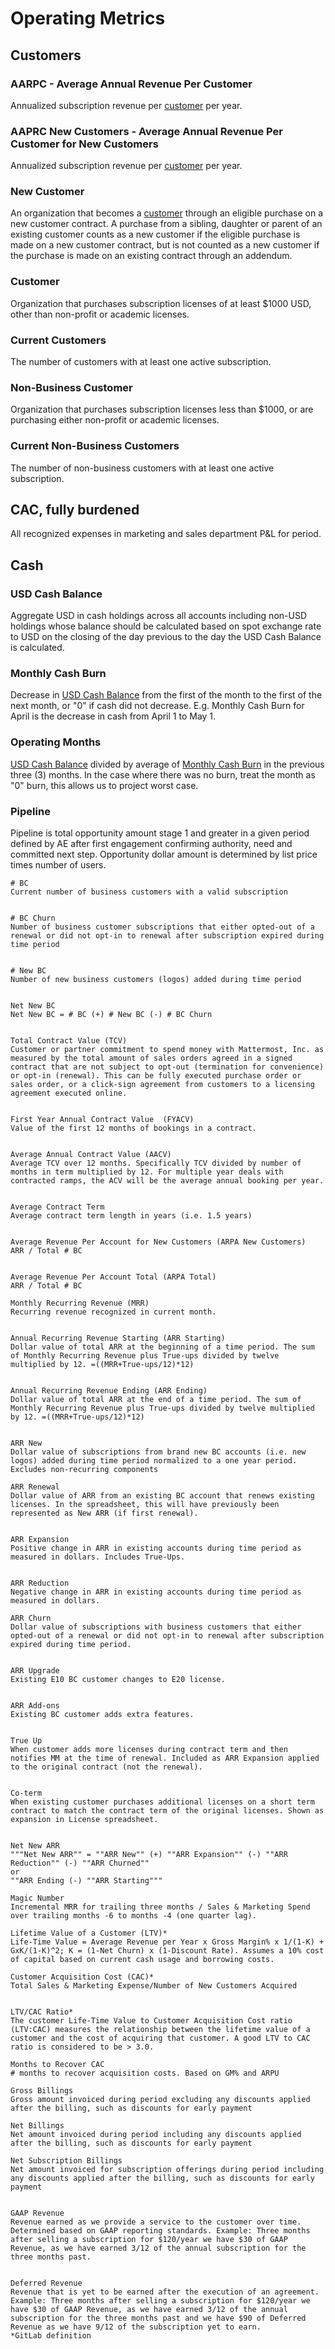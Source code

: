 # Operating Metrics  

## Customers

### AARPC - Average Annual Revenue Per Customer 

Annualized subscription revenue per [customer](#Customer) per year.

### AAPRC New Customers - Average Annual Revenue Per Customer for New Customers

Annualized subscription revenue per [customer](#Customer) per year.

### New Customer 

An organization that becomes a [customer](#customer) through an eligible purchase on a new customer contract. A purchase from a sibling, daughter or parent of an existing customer counts as a new customer if the eligible purchase is made on a new customer contract, but is not counted as a new customer if the purchase is made on an existing contract through an addendum. 

### Customer 
Organization that purchases subscription licenses of at least $1000 USD, other than non-profit or academic licenses.

### Current Customers 
The number of customers with at least one active subscription.

### Non-Business Customer 
Organization that purchases subscription licenses less than $1000, or are purchasing either non-profit or academic licenses. 

### Current Non-Business Customers 
The number of non-business customers with at least one active subscription.

## CAC, fully burdened

All recognized expenses in marketing and sales department P&L for period. 

## Cash 

### USD Cash Balance 

Aggregate USD in cash holdings across all accounts including non-USD holdings whose balance should be calculated based on spot exchange rate to USD on the closing of the day previous to the day the USD Cash Balance is calculated. 

### Monthly Cash Burn

Decrease in [USD Cash Balance](#usd-cash-balance) from the first of the month to the first of the next month, or "0" if cash did not decrease. E.g. Monthly Cash Burn for April is the decrease in cash from April 1 to May 1. 
 
### Operating Months 

[USD Cash Balance](#usd-cash-balance) divided by average of [Monthly Cash Burn](#monthly-cash-burn) in the previous three (3) months. In the case where there was no burn, treat the month as "0" burn, this allows us to project worst case.  

### Pipeline
Pipeline is total opportunity amount stage 1 and greater in a given period defined by AE after first engagement confirming authority, need and committed next step. Opportunity dollar amount is determined by list price times number of users.

```
# BC  	
Current number of business customers with a valid subscription


# BC Churn
Number of business customer subscriptions that either opted-out of a renewal or did not opt-in to renewal after subscription expired during time period


# New BC
Number of new business customers (logos) added during time period


Net New BC
Net New BC = # BC (+) # New BC (-) # BC Churn


Total Contract Value (TCV)
Customer or partner commitment to spend money with Mattermost, Inc. as measured by the total amount of sales orders agreed in a signed contract that are not subject to opt-out (termination for convenience) or opt-in (renewal). This can be fully executed purchase order or sales order, or a click-sign agreement from customers to a licensing agreement executed online.


First Year Annual Contract Value  (FYACV)
Value of the first 12 months of bookings in a contract.


Average Annual Contract Value (AACV)
Average TCV over 12 months. Specifically TCV divided by number of months in term multiplied by 12. For multiple year deals with contracted ramps, the ACV will be the average annual booking per year.


Average Contract Term
Average contract term length in years (i.e. 1.5 years)


Average Revenue Per Account for New Customers (ARPA New Customers)
ARR / Total # BC


Average Revenue Per Account Total (ARPA Total)
ARR / Total # BC
		
Monthly Recurring Revenue (MRR)
Recurring revenue recognized in current month.


Annual Recurring Revenue Starting (ARR Starting)	
Dollar value of total ARR at the beginning of a time period. The sum of Monthly Recurring Revenue plus True-ups divided by twelve multiplied by 12. =((MRR+True-ups/12)*12)


Annual Recurring Revenue Ending (ARR Ending)	
Dollar value of total ARR at the end of a time period. The sum of Monthly Recurring Revenue plus True-ups divided by twelve multiplied by 12. =((MRR+True-ups/12)*12)


ARR New
Dollar value of subscriptions from brand new BC accounts (i.e. new logos) added during time period normalized to a one year period. Excludes non-recurring components

ARR Renewal	
Dollar value of ARR from an existing BC account that renews existing licenses. In the spreadsheet, this will have previously been represented as New ARR (if first renewal).


ARR Expansion
Positive change in ARR in existing accounts during time period as measured in dollars. Includes True-Ups.


ARR Reduction
Negative change in ARR in existing accounts during time period as measured in dollars. 

ARR Churn 	
Dollar value of subscriptions with business customers that either opted-out of a renewal or did not opt-in to renewal after subscription expired during time period.


ARR Upgrade	
Existing E10 BC customer changes to E20 license.


ARR Add-ons
Existing BC customer adds extra features.


True Up	
When customer adds more licenses during contract term and then notifies MM at the time of renewal. Included as ARR Expansion applied to the original contract (not the renewal).


Co-term
When existing customer purchases additional licenses on a short term contract to match the contract term of the original licenses. Shown as expansion in License spreadsheet.


Net New ARR		
"""Net New ARR"" = ""ARR New"" (+) ""ARR Expansion"" (-) ""ARR Reduction"" (-) ""ARR Churned"" 
or 
""ARR Ending (-) ""ARR Starting"""
		
Magic Number
Incremental MRR for trailing three months / Sales & Marketing Spend over trailing months -6 to months -4 (one quarter lag).

Lifetime Value of a Customer (LTV)*
Life-Time Value = Average Revenue per Year x Gross Margin% x 1/(1-K) + GxK/(1-K)^2; K = (1-Net Churn) x (1-Discount Rate). Assumes a 10% cost of capital based on current cash usage and borrowing costs.

Customer Acquisition Cost (CAC)*
Total Sales & Marketing Expense/Number of New Customers Acquired


LTV/CAC Ratio*
The customer Life-Time Value to Customer Acquisition Cost ratio (LTV:CAC) measures the relationship between the lifetime value of a customer and the cost of acquiring that customer. A good LTV to CAC ratio is considered to be > 3.0.

Months to Recover CAC
# months to recover acquisition costs. Based on GM% and ARPU	
		
Gross Billings
Gross amount invoiced during period excluding any discounts applied after the billing, such as discounts for early payment

Net Billings
Net amount invoiced during period including any discounts applied after the billing, such as discounts for early payment

Net Subscription Billings
Net amount invoiced for subscription offerings during period including any discounts applied after the billing, such as discounts for early payment


GAAP Revenue
Revenue earned as we provide a service to the customer over time. Determined based on GAAP reporting standards. Example: Three months after selling a subscription for $120/year we have $30 of GAAP Revenue, as we have earned 3/12 of the annual subscription for the three months past. 


Deferred Revenue
Revenue that is yet to be earned after the execution of an agreement. Example: Three months after selling a subscription for $120/year we have $30 of GAAP Revenue, as we have earned 3/12 of the annual subscription for the three months past and we have $90 of Deferred Revenue as we have 9/12 of the subscription yet to earn. 
*GitLab definition

```
